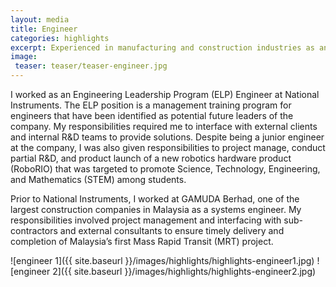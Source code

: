 ```yaml
---
layout: media
title: Engineer
categories: highlights
excerpt: Experienced in manufacturing and construction industries as an engineer.
image:
 teaser: teaser/teaser-engineer.jpg
---
```


I worked as an Engineering Leadership Program (ELP) Engineer at National Instruments. The ELP position is a management training program for engineers that have been identified as potential future leaders of the company. My responsibilities required me to interface with external clients and internal R&D teams to provide solutions. Despite being a junior engineer at the company, I was also given responsibilities to project manage, conduct partial R&D, and product launch of a new robotics hardware product (RoboRIO) that was targeted to promote Science, Technology, Engineering, and Mathematics (STEM) among students. 

Prior to National Instruments, I worked at GAMUDA Berhad, one of the largest construction companies in Malaysia as a systems engineer. My responsibilities involved project management and interfacing with sub-contractors and external consultants to ensure timely delivery and completion of Malaysia’s first Mass Rapid Transit (MRT) project.

![engineer 1]({{ site.baseurl }}/images/highlights/highlights-engineer1.jpg)
![engineer 2]({{ site.baseurl }}/images/highlights/highlights-engineer2.jpg)